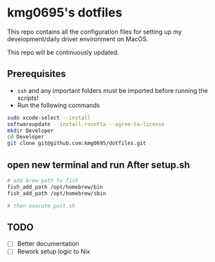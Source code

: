 # kmg0695's dotfiles

This repo contains all the configuration files for setting up my development/daily driver environment on MacOS.

This repo will be continuously updated.

## Prerequisites

- `ssh` and any important folders must be imported before running the scripts!
- Run the following commands

```sh
sudo xcode-select --install
softwareupdate --install-rosetta --agree-to-license
mkdir Developer
cd Developer
git clone git@github.com:kmg0695/dotfiles.git
```

## open new terminal and run After setup.sh

```sh
# add brew path to fish
fish_add_path /opt/homebrew/bin
fish_add_path /opt/homebrew/sbin

# then execute post.sh
```

## TODO

- [ ] Better documentation
- [ ] Rework setup logic to Nix
